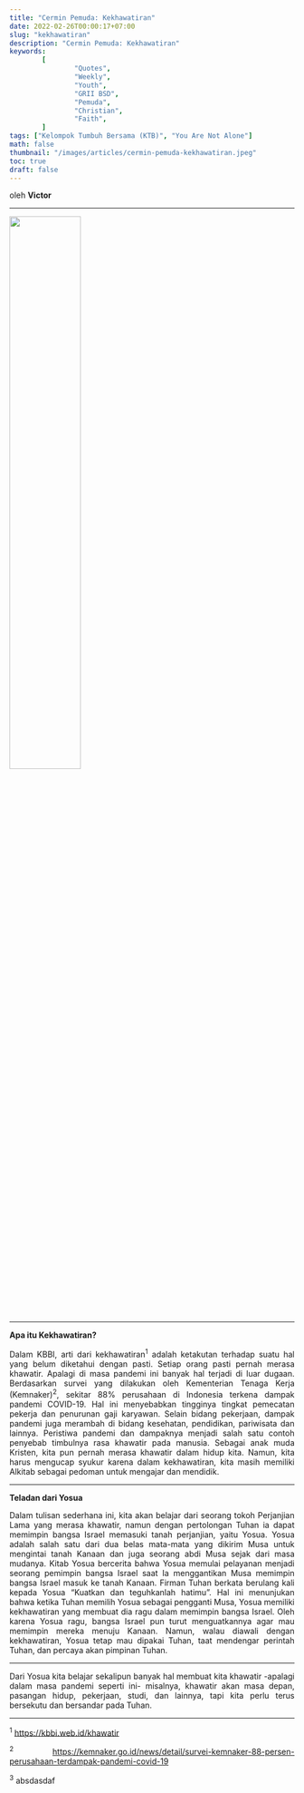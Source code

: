 ```yaml
---
title: "Cermin Pemuda: Kekhawatiran"
date: 2022-02-26T00:00:17+07:00
slug: "kekhawatiran"
description: "Cermin Pemuda: Kekhawatiran"
keywords:
        [
                "Quotes",
                "Weekly",
                "Youth",
                "GRII BSD",
                "Pemuda",
                "Christian",
                "Faith",
        ]
tags: ["Kelompok Tumbuh Bersama (KTB)", "You Are Not Alone"]
math: false
thumbnail: "/images/articles/cermin-pemuda-kekhawatiran.jpeg"
toc: true
draft: false
---
```

oleh <b>Victor</b> 
<div align="justify">
<hr style="margin-top:0; margin-bottom:1em">

<img src="/images/articles/cermin-pemuda-kekhawatiran.jpeg" width="50%" style="margin-left: auto; margin-right:auto">


<hr style="margin-top:0; margin-bottom:1em">
<b>Apa itu Kekhawatiran?</b>

Dalam KBBI, arti dari kekhawatiran<sup>1</sup> adalah ketakutan terhadap suatu hal yang belum diketahui dengan pasti. Setiap orang pasti pernah merasa khawatir. Apalagi di masa pandemi ini banyak hal terjadi di luar dugaan. Berdasarkan survei yang dilakukan oleh Kementerian Tenaga Kerja (Kemnaker)<sup>2</sup>, sekitar 88% perusahaan di Indonesia terkena dampak pandemi COVID-19. Hal ini menyebabkan tingginya tingkat pemecatan pekerja dan penurunan gaji karyawan. Selain bidang pekerjaan, dampak pandemi juga merambah di bidang kesehatan, pendidikan, pariwisata dan lainnya. Peristiwa pandemi dan dampaknya menjadi salah satu contoh penyebab timbulnya rasa khawatir pada manusia. Sebagai anak muda Kristen, kita pun pernah merasa khawatir dalam hidup kita. Namun, kita harus mengucap syukur karena dalam kekhawatiran, kita masih memiliki Alkitab sebagai pedoman untuk mengajar dan mendidik.

<hr style="margin-top:0; margin-bottom:1em">
<b>Teladan dari Yosua</b>

Dalam tulisan sederhana ini, kita akan belajar dari seorang tokoh Perjanjian Lama yang merasa khawatir, namun dengan pertolongan Tuhan ia dapat memimpin bangsa Israel memasuki tanah perjanjian, yaitu Yosua. Yosua adalah salah satu dari dua belas mata-mata yang dikirim Musa untuk mengintai tanah Kanaan dan juga seorang abdi Musa sejak dari masa mudanya. Kitab Yosua bercerita bahwa Yosua memulai pelayanan menjadi seorang pemimpin bangsa Israel saat Ia menggantikan Musa memimpin bangsa Israel masuk ke tanah Kanaan. Firman Tuhan berkata berulang kali kepada Yosua “Kuatkan dan teguhkanlah hatimu”. Hal ini menunjukan bahwa ketika Tuhan memilih Yosua sebagai pengganti Musa, Yosua memiliki kekhawatiran yang membuat dia ragu dalam memimpin bangsa Israel. Oleh karena Yosua ragu, bangsa Israel pun turut menguatkannya agar mau memimpin mereka menuju Kanaan. Namun, walau diawali dengan kekhawatiran, Yosua tetap mau dipakai Tuhan, taat mendengar perintah Tuhan, dan percaya akan pimpinan Tuhan. 

<hr style="margin-top:0; margin-bottom:1em">

Dari Yosua kita belajar sekalipun banyak hal membuat kita khawatir -apalagi dalam masa pandemi seperti ini- misalnya, khawatir akan masa depan, pasangan hidup, pekerjaan, studi, dan lainnya, tapi kita perlu terus bersekutu dan bersandar pada Tuhan.

<hr style="margin-top:0; margin-bottom:1em">

<sup>1</sup> https://kbbi.web.id/khawatir

<sup>2</sup> https://kemnaker.go.id/news/detail/survei-kemnaker-88-persen-perusahaan-terdampak-pandemi-covid-19

<sup>3</sup> absdasdaf

</div>
